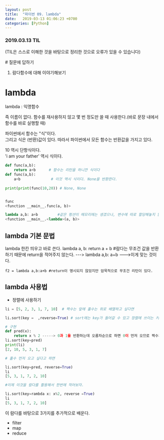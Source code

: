 ```yaml
---
layout: post
title:  "파이썬 09. lambda"
date:   2019-03-13 01:06:23 +0700
categories: [Python]
---
```


### 2019.03.13 TIL

(TIL은 스스로 이해한 것을 바탕으로 정리한 것으로 오류가 있을 수 있습니다)

\# 질문에 답하기

1. 람다함수에 대해 이야기해보기 
 
# lambda

lambda : 익명함수

즉 이름이 없다. 
함수를 재사용하지 않고 몇 번 정도만 쓸 때 사용한다.(바로 문장 내에서 함수를 바로 실행할 때)

파이썬에서 함수는 "식"이다.    
그리고 식은 (반환)값이 있다. 따라서 파이썬에서 모든 함수는 반환값을 가지고 있다.

10 역시 단항식이다.     
'i am your father' 역시 식이다.   


```python
def func(a,b):
    return a+b 		# 함수는 리턴을 하니깐 식이다 
def func(a,b):
    a+b              # 이것 역시 식이다. None을 반환한다.
    
print(print(func(10,20)) # None, None 


func 
<function __main__.func(a, b)>

lambda a,b: a+b 		#같은 펑션이 메모리에는 생겼으나, 변수에 따로 할당해놓지 않으면 접근할 수 없다.  
<function __main__.<lambda>(a, b)>
```


## lambda 기본 문법

lambda 한칸 띄우고 바로 쓴다. lambda a, b: return a + b #람다는 무조건 값을 반환하기 때문에    return을 적어주지 않는다. ---> lambda a,b: a+b --->이게 맞는 것이다.       

```
f2 = lambda a,b:a+b #return이 명시되지 않았지만 암묵적으로 무조건 리턴이 있다.
```

## lambda 사용법
* 정렬에 사용하기

```python
li = [5, 2, 3, 1, 7, 10]  # 짝수는 앞에 홀수는 위로 배열하고 싶다면

li.sort(key =  ,reverse=True) # sort에는 key가 들어갈 수 있고 정렬에 쓰이는 키를 pred key라고 한다.

# 구현
def pred(x):
    return x % 2 -----> 0과 1을 반환하는데 오름차순으로 하면 0이 먼저 오므로 짝수가 먼저 반환
li.sort(key=pred)
print(li)
[2, 10, 5, 3, 1, 7]

# 홀수 먼저 오고 싶다고 하면

li.sort(key=pred, reverse=True)
li
[5, 3, 1, 7, 2, 10]

#이제 이것을 람다를 활용해서 한번에 적어보자.

li.sort(key=rambda x: x%2, reverse =True)
li
[5, 3, 1, 7, 2, 10]
```


이 람다를 바탕으로 3가지를 추가적으로 배운다.

* filter
* map
* reduce
